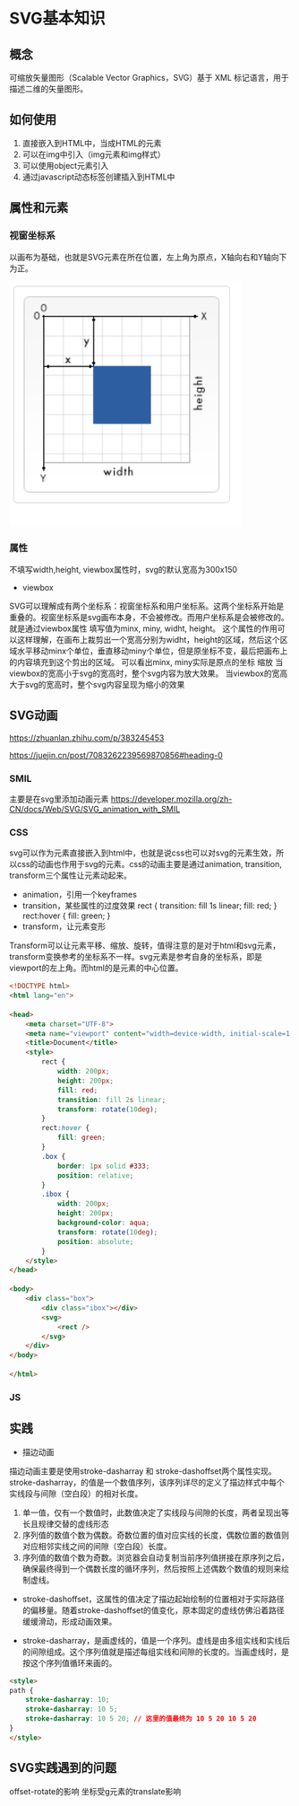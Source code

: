 # SVG基本知识

## 概念

可缩放矢量图形（Scalable Vector Graphics，SVG）基于 XML 标记语言，用于描述二维的矢量图形。

## 如何使用

1. 直接嵌入到HTML中，当成HTML的元素
2. 可以在img中引入（img元素和img样式）
3. 可以使用object元素引入
4. 通过javascript动态标签创建插入到HTML中

## 属性和元素

### 视窗坐标系

以画布为基础，也就是SVG元素在所在位置，左上角为原点，X轴向右和Y轴向下为正。

![图片](./images/svg-cood.png)

### 属性

不填写width,height, viewbox属性时，svg的默认宽高为300x150

- viewbox

SVG可以理解成有两个坐标系：视窗坐标系和用户坐标系。这两个坐标系开始是重叠的。视窗坐标系是svg画布本身，不会被修改。而用户坐标系是会被修改的。就是通过viewbox属性
填写值为minx, miny, widht, height。
这个属性的作用可以这样理解，在画布上裁剪出一个宽高分别为widht，height的区域，然后这个区域水平移动minx个单位，垂直移动miny个单位，但是原坐标不变，最后把画布上的内容填充到这个剪出的区域。
可以看出minx, miny实际是原点的坐标
缩放
当viewbox的宽高小于svg的宽高时，整个svg内容为放大效果。
当viewbox的宽高大于svg的宽高时，整个svg内容呈现为缩小的效果

## SVG动画

https://zhuanlan.zhihu.com/p/383245453

https://juejin.cn/post/7083262239569870856#heading-0

### SMIL

主要是在svg里添加动画元素
https://developer.mozilla.org/zh-CN/docs/Web/SVG/SVG_animation_with_SMIL

### CSS

svg可以作为元素直接嵌入到html中，也就是说css也可以对svg的元素生效，所以css的动画也作用于svg的元素。css的动画主要是通过animation, transition, transform三个属性让元素动起来。

- animation，引用一个keyframes
- transition，某些属性的过度效果
rect {
    transition: fill 1s linear;
    fill: red;
}
rect:hover {
    fill: green;
}
- transform，让元素变形

Transform可以让元素平移、缩放、旋转，值得注意的是对于html和svg元素，transform变换参考的坐标系不一样。svg元素是参考自身的坐标系，即是viewport的左上角。而html的是元素的中心位置。

```html
<!DOCTYPE html>
<html lang="en">

<head>
    <meta charset="UTF-8">
    <meta name="viewport" content="width=device-width, initial-scale=1.0">
    <title>Document</title>
    <style>
        rect {
            width: 200px;
            height: 200px;
            fill: red;
            transition: fill 2s linear;
            transform: rotate(10deg);
        }
        rect:hover {
            fill: green;
        }
        .box {
            border: 1px solid #333;
            position: relative;
        }
        .ibox {
            width: 200px;
            height: 200px;
            background-color: aqua;
            transform: rotate(10deg);
            position: absolute;
        }
    </style>
</head>

<body>
    <div class="box">
        <div class="ibox"></div>
        <svg>
            <rect />
        </svg>
    </div>
</body>

</html>
```

### JS

## 实践

- 描边动画

描边动画主要是使用stroke-dasharray 和 stroke-dashoffset两个属性实现。
stroke-dasharray，的值是一个数值序列，该序列详尽的定义了描边样式中每个实线段与间隙（空白段）的相对长度。

1. 单一值，仅有一个数值时，此数值决定了实线段与间隙的长度，两者呈现出等长且规律交替的虚线形态
2. 序列值的数值个数为偶数。奇数位置的值对应实线的长度，偶数位置的数值则对应相邻实线之间的间隙（空白段）长度。
3. 序列值的数值个数为奇数。浏览器会自动复制当前序列值拼接在原序列之后，确保最终得到一个偶数长度的循环序列，然后按照上述偶数个数值的规则来绘制虚线。

- stroke-dashoffset，这属性的值决定了描边起始绘制的位置相对于实际路径的偏移量。随着stroke-dashoffset的值变化，原本固定的虚线仿佛沿着路径缓缓滑动，形成动画效果。

- stroke-dasharray，是画虚线的，值是一个序列。虚线是由多组实线和实线后的间隙组成。这个序列值就是描述每组实线和间隙的长度的。当画虚线时，是按这个序列值循环来画的。

```html
<style>
path {
    stroke-dasharray: 10;
    stroke-dasharray: 10 5;
    stroke-dasharray: 10 5 20; // 这里的值最终为 10 5 20 10 5 20
}
</style>
```

## SVG实践遇到的问题

offset-rotate的影响
坐标受g元素的translate影响
